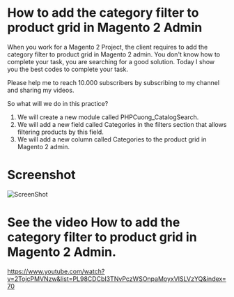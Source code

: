 # How to add the category filter to product grid in Magento 2 Admin
When you work for a Magento 2 Project, the client requires to add the category filter to product grid in Magento 2 admin. You don't know how to complete your task, you are searching for a good solution. Today I show you the best codes to complete your task.

Please help me to reach 10.000 subscribers by subscribing to my channel and sharing my videos.

So what will we do in this practice?

1. We will create a new module called PHPCuong_CatalogSearch.
2. We will add a new field called Categories in the filters section that allows filtering products by this field.
3. We will add a new column called Categories to the product grid in Magento 2 admin.

# Screenshot
![ScreenShot](https://github.com/php-cuong/magento2-category-filter/blob/main/Screenshot/category-filtering.gif)

# See the video How to add the category filter to product grid in Magento 2 Admin.
https://www.youtube.com/watch?v=2TojcPMVNzw&list=PL98CDCbI3TNvPczWSOnpaMoyxVISLVzYQ&index=70
